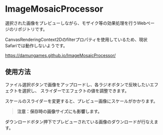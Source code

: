 # ImageMosaicProcessor

選択された画像をプレビューしながら、モザイク等の効果処理を行うWebページのリポジトリです。

CanvasRenderingContext2Dのfilterプロパティを使用しているため、現状Safariでは動作しないようです。

https://damungames.github.io/ImageMosaicProcessor/

## 使用方法

ファイル選択ボタンで画像をアップロードし、各ラジオボタンで反映したいエフェクトを選択し、
スライダーでエフェクトの値を調整できます。

スケールのスライダーを変更すると、プレビュー画像にスケールがかかります。
> **注意：保存時の画像サイズにも影響します。**

ダウンロードボタン押下でプレビューされている画像のダウンロードが行なえます。
